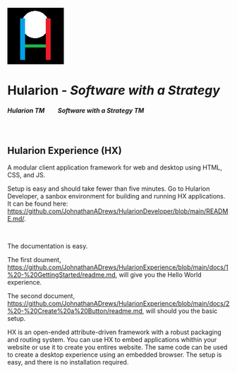 
![Image](https://github.com/JohnathanADrews/Hularion/blob/main/Hularion%20image.png?raw=true)

# Hularion - *Software with a Strategy*

##### Hularion TM &nbsp;&nbsp;&nbsp;&nbsp;&nbsp;&nbsp;&nbsp; Software with a Strategy TM

&nbsp;


## Hularion Experience (HX) 
A modular client application framework for web and desktop using HTML, CSS, and JS. 

Setup is easy and should take fewer than five minutes. Go to Hularion Developer, a sanbox environment for building and running HX applications. It can be found here: https://github.com/JohnathanADrews/HularionDeveloper/blob/main/README.md/.  
  
&nbsp;
  
The documentation is easy.

The first doument, https://github.com/JohnathanADrews/HularionExperience/blob/main/docs/1%20-%20GettingStarted/readme.md, will give you the Hello World experience.

The second document, https://github.com/JohnathanADrews/HularionExperience/blob/main/docs/2%20-%20Create%20a%20Button/readme.md, will should you the basic setup.

HX is an open-ended attribute-driven framework with a robust packaging and routing system. You can use HX to embed applications whithin your website or use it to create you entires website. The same code can be used to create a desktop experience using an embedded browser. The setup is easy, and there is no installation required.



 